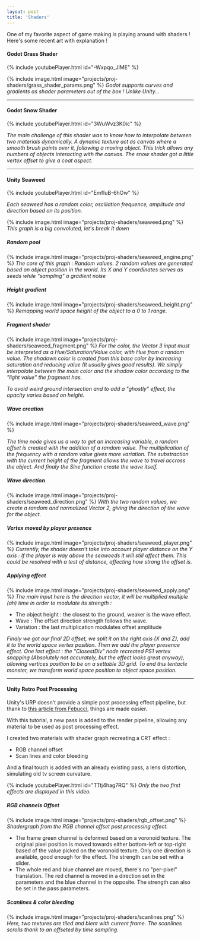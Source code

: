 ```yaml
---
layout: post
title: 'Shaders'
---
```


One of my favorite aspect of game making is playing around with shaders ! Here's some recent art with explanation !

#### Godot Grass Shader

{% include youtubePlayer.html id="-Wxpqo_JlME" %}

{% include image.html image="projects/proj-shaders/grass_shader_params.png" %}
*Godot supports curves and gradients as shader parameters out of the box ! Unlike Unity...*

---

#### Godot Snow Shader

{% include youtubePlayer.html id="3WuWvz3K0ic" %}

*The main challenge of this shader was to know how to interpolate between two materials dynamically. A dynamic texture act as canvas where a smooth brush paints over it, following a moving object. This trick allows any numbers of objects interacting with the canvas. The snow shader got a little vertex offset to give a coat aspect.*

---

#### Unity Seaweed

{% include youtubePlayer.html id="EmfIuB-6hOw" %}

*Each seaweed has a random color, oscillation frequence, amplitude and direction based on its position.*

{% include image.html image="projects/proj-shaders/seaweed.png" %}
*This graph is a big convoluted, let's break it down*

##### Random pool
{% include image.html image="projects/proj-shaders/seaweed_engine.png" %}
*The core of this graph : Random values. 2 random values are generated based on object position in the world. Its X and Y coordinates serves as seeds while "sampling" a gradient noise*

##### Height gradient
{% include image.html image="projects/proj-shaders/seaweed_height.png" %}
*Remapping world space height of the object to a 0 to 1 range.*


##### Fragment shader
{% include image.html image="projects/proj-shaders/seaweed_fragment.png" %}
*For the color, the Vector 3 input must be interpreted as a Hue/Saturation/Value color, with Hue from a random value. The shadown color is created from this base color by increasing saturation and reducing value (It usually gives good results). We simply interpolate between the main color and the shadow color according to the "light value" the fragment has.*

*To avoid weird ground intersection and to add a "ghostly" effect, the opacity varies based on height.*

##### Wave creation
{% include image.html image="projects/proj-shaders/seaweed_wave.png" %}

*The time node gives us a way to get an increasing variable, a random offset is created with the addition of a random value. The multiplication of the frequency with a random value gives more variation. The substraction with the current height of the fragment allows the wave to travel accross the object. And finaly the Sine function create the wave itself.*

##### Wave direction
{% include image.html image="projects/proj-shaders/seaweed_direction.png" %}
*With the two random values, we create a random and normalized Vector 2, giving the direction of the wave for the object.*

##### Vertex moved by player presence
{% include image.html image="projects/proj-shaders/seaweed_player.png" %}
*Currently, the shader doesn't take into account player distance on the Y axis : If the player is way above the seaweeds it will still affect them. This could be resolved with a test of distance, affecting how strong the offset is.*

##### Applying effect
{% include image.html image="projects/proj-shaders/seaweed_apply.png" %}
*The main input here is the direction vector, it will be multiplied multiple (ah) time in order to modulate its strength :*

- The object height : the closest to the ground, weaker is the wave effect.
- Wave : The offset direction strength follows the wave.
- Variation : the last multiplication modulates offset amplitude

*Finaly we got our final 2D offset, we split it on the right axis (X and Z), add it to the world space vertex position. Then we add the player presence effect. One last effect : the "ClosestDiv" node recreated PS1 vertex snapping (Absolutely not accurately, but the effect looks great anyway), allowing vertices position to be on a settable 3D grid. To end this tentacle monster, we transform world space position to object space position.*


---

#### Unity Retro Post Processing

Unity's URP doesn't provide a simple post processing effect pipeline, but thank to [this article from Febucci](https://www.febucci.com/2022/05/custom-post-processing-in-urp/), things are made easier.

With this tutorial, a new pass is added to the render pipeline, allowing any material to be used as post processing effect.

I created two materials with shader graph recreating a CRT effect :
- RGB channel offset
- Scan lines and color bleeding

And a final touch is added with an already existing pass, a lens distortion, simulating old tv screen curvature.

{% include youtubePlayer.html id="TTtj4hag7RQ" %}
*Only the two first effects are displayed in this video.*

##### RGB channels Offset
{% include image.html image="projects/proj-shaders/rgb_offset.png" %}
*Shadergraph from the RGB channel offset post processing effect.*

- The frame green channel is deformed based on a voronoid texture. The original pixel position is moved towards either bottom-left or top-right based of the value picked on the voronoid texture. Only one direction is available, good enough for the effect. The strength can be set with a slider.
- The whole red and blue channel are moved, there's no "per-pixel" translation. The red channel is moved in a direction set in the parameters and the blue channel in the opposite. The strength can also be set in the pass parameters.

##### Scanlines & color bleeding
{% include image.html image="projects/proj-shaders/scanlines.png" %}
*Here, two textures are tiled and blent with current frame. The scanlines scrolls thank to an offseted by time sampling.*